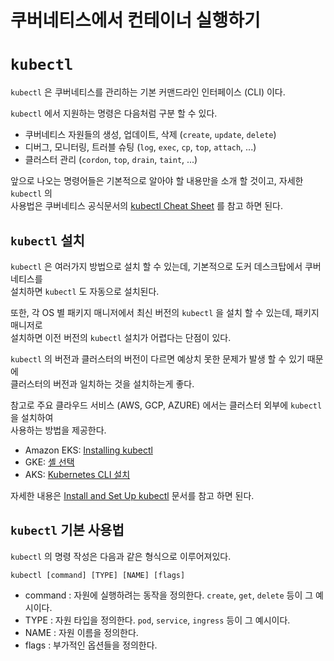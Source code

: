 쿠버네티스에서 컨테이너 실행하기
===

# `kubectl`

`kubectl` 은 쿠버네티스를 관리하는 기본 커맨드라인 인터페이스 (CLI) 이다.

`kubectl` 에서 지원하는 명령은 다음처럼 구분 할 수 있다.

- 쿠버네티스 자원들의 생성, 업데이트, 삭제 (`create`, `update`, `delete`)
- 디버그, 모니터링, 트러블 슈팅 (`log`, `exec`, `cp`, `top`, `attach`, ...)
- 클러스터 관리 (`cordon`, `top`, `drain`, `taint`, ...)

앞으로 나오는 명령어들은 기본적으로 알아야 할 내용만을 소개 할 것이고, 자세한 `kubectl` 의   
사용법은 쿠버네티스 공식문서의 [kubectl Cheat Sheet](https://kubernetes.io/docs/reference/kubectl/cheatsheet) 를 참고 하면 된다.

## `kubectl` 설치

`kubectl` 은 여러가지 방법으로 설치 할 수 있는데, 기본적으로 도커 데스크탑에서 쿠버네티스를    
설치하면 `kubectl` 도 자동으로 설치된다.

또한, 각 OS 별 패키지 매니저에서 최신 버전의 `kubectl` 을 설치 할 수 있는데, 패키지 매니저로    
설치하면 이전 버전의 `kubectl` 설치가 어렵다는 단점이 있다.

`kubectl` 의 버전과 클러스터의 버전이 다르면 예상치 못한 문제가 발생 할 수 있기 때문에   
클러스터의 버전과 일치하는 것을 설치하는게 좋다.

참고로 주요 클라우드 서비스 (AWS, GCP, AZURE) 에서는 클러스터 외부에 `kubectl` 을 설치하여   
사용하는 방법을 제공한다.

- Amazon EKS: [Installing kubectl](https://docs.aws.amazon.com/eks/latest/userguide/install-kubectl.html)
- GKE: [셸 선택](https://cloud.google.com/kubernetes-engine/docs/quickstart)
- AKS: [Kubernetes CLI 설치](https://docs.microsoft.com/ko-kr/azure/aks/tutorial-kubernetes-deploy-cluster#install-the-kubernetes-cli)


자세한 내용은 [Install and Set Up kubectl](https://kubernetes.io/docs/tasks/tools/install-kubectl) 문서를 참고 하면 된다.

## `kubectl` 기본 사용법

`kubectl` 의 명령 작성은 다음과 같은 형식으로 이루어져있다.

```
kubectl [command] [TYPE] [NAME] [flags]
```

- command : 자원에 실행하려는 동작을 정의한다. `create`, `get`, `delete` 등이 그 예시이다.
- TYPE : 자원 타입을 정의한다. `pod`, `service`, `ingress` 등이 그 예시이다.
- NAME : 자원 이름을 정의한다.
- flags : 부가적인 옵션들을 정의한다.



